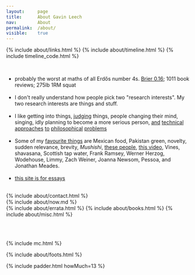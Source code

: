 ```yaml
---
layout: 	page
title: 		About Gavin Leech
nav: 		About
permalink:	/about/
visible:	true
---
```


{%	include about/links.html	%}
{%	include about/timeline.html		%}
{%	include timeline_code.html		%}

<br>



<ul class="beeg">
	<li>
		probably the worst at maths of all Erdős number 4s. <!--  href="#fn:18" id="fnref:18">18  --> 
		<a class="noline" href="{{pred}}">Brier 0.16</a>; 1011 book reviews; 275lb 1RM squat<br>
	</li>
	<br>
<!--  -->
<!-- * This isn't a blog. (Blogging is more <a href="/sites">speech</a> than writing.) All claims subject to change, under the principle of Long Content, i.e. I commit to improving my past work til I die. If you need to check for some reason, you can see all past versions in the <a href="{{argg}}">version control</a>. -->
<!--  -->
	<li>
		I don't really understand how people pick two "research interests". My two research interests are things and stuff.
	</li>
	<br>
	<li>
		I like getting into things, <a class="noline" href="{{letter}}">judging</a> things, people changing their mind, singing, <!-- <a class="noline" href="/strength">lifting</a>, --> idly planning to become a more serious person, <a class="noline" href="{{sittler}}">and</a> <a class="noline" href="{{cs}}">technical</a> <a class="noline" href="{{orseau}}">approaches</a> <a class="noline" href="{{welf}}">to</a> <a class="noline" href="{{shminux}}">philosophical</a> <a class="noline" href="{{comp1}}">problems</a>
	</li>
	<br>
	<!-- https://www.scottaaronson.com/papers/philos.pdf -->
	<!-- teaching people who want to know -->
	<li>
		Some of my <a href="/rec">favourite things</a> are Mexican food, Pakistan green, novelty, sudden relevance, brevity, <i>Mushishi</i>, <a class="noline" href="/deaths">these people</a>, <a href="{{starlings}}">this video</a>, Vines, shavasana, Scottish tap water, Frank Ramsey, Werner Herzog, Wodehouse, Limmy, Zach Weiner, Joanna Newsom, Pessoa, and Jonathan Meades.
	</li>
	<br>
	<li>
		<a href="/">this site is for essays</a>
	</li>
</ul>



<br>

<!-- <div class="accordion">
	<h3>Good arguments</h3>
	<div>
		{%		include about/arguments.html		%}
	</div>
</div>
 -->

<div class="accordion">	
	{%	include about/contact.html 	%}	
</div>
	{%	include about/now.md	%}
<div class="accordion">	
	{%	include about/errata.html	%}	
	{%	include about/books.html	%}	
	{%	include about/misc.html	%}
</div>

<br><br>

{%    include mc.html  %}


{%	include about/foots.html	%}



{%	include padder.html 	howMuch=13	%}